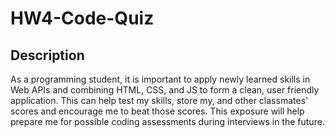 # HW4-Code-Quiz

## Description

As a programming student, it is important to apply newly learned skills in Web APIs and combining HTML, CSS, and JS to form a clean, user friendly application.  This can help test my skills, store my, and other classmates' scores and encourage me to beat those scores.  This exposure will help prepare me for possible coding assessments during interviews in the future. 

